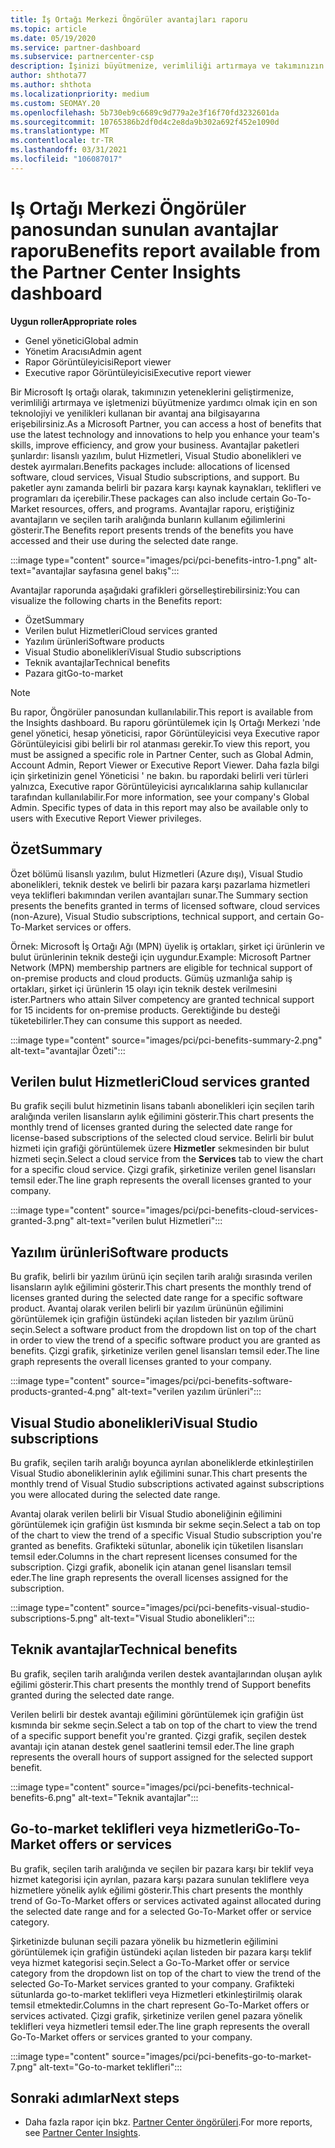 ```yaml
---
title: İş Ortağı Merkezi Öngörüler avantajları raporu
ms.topic: article
ms.date: 05/19/2020
ms.service: partner-dashboard
ms.subservice: partnercenter-csp
description: İşinizi büyütmenize, verimliliği artırmaya ve takımınızın yeteneklerini geliştirmeye yardımcı olmak için hangi tür Microsoft Iş ortağı avantajlarına izin verildiğini görün.
author: shthota77
ms.author: shthota
ms.localizationpriority: medium
ms.custom: SEOMAY.20
ms.openlocfilehash: 5b730eb9c6689c9d779a2e3f16f70fd3232601da
ms.sourcegitcommit: 10765386b2df0d4c2e8da9b302a692f452e1090d
ms.translationtype: MT
ms.contentlocale: tr-TR
ms.lasthandoff: 03/31/2021
ms.locfileid: "106087017"
---
```

# <a name="benefits-report-available-from-the-partner-center-insights-dashboard"></a><span data-ttu-id="1cd07-103">Iş Ortağı Merkezi Öngörüler panosundan sunulan avantajlar raporu</span><span class="sxs-lookup"><span data-stu-id="1cd07-103">Benefits report available from the Partner Center Insights dashboard</span></span>

<span data-ttu-id="1cd07-104">**Uygun roller**</span><span class="sxs-lookup"><span data-stu-id="1cd07-104">**Appropriate roles**</span></span>

- <span data-ttu-id="1cd07-105">Genel yönetici</span><span class="sxs-lookup"><span data-stu-id="1cd07-105">Global admin</span></span>
- <span data-ttu-id="1cd07-106">Yönetim Aracısı</span><span class="sxs-lookup"><span data-stu-id="1cd07-106">Admin agent</span></span>
- <span data-ttu-id="1cd07-107">Rapor Görüntüleyicisi</span><span class="sxs-lookup"><span data-stu-id="1cd07-107">Report viewer</span></span>
- <span data-ttu-id="1cd07-108">Executive rapor Görüntüleyicisi</span><span class="sxs-lookup"><span data-stu-id="1cd07-108">Executive report viewer</span></span>

<span data-ttu-id="1cd07-109">Bir Microsoft Iş ortağı olarak, takımınızın yeteneklerini geliştirmenize, verimliliği artırmaya ve işletmenizi büyütmenize yardımcı olmak için en son teknolojiyi ve yenilikleri kullanan bir avantaj ana bilgisayarına erişebilirsiniz.</span><span class="sxs-lookup"><span data-stu-id="1cd07-109">As a Microsoft Partner, you can access a host of benefits that use the latest technology and innovations to help you enhance your team's skills, improve efficiency, and grow your business.</span></span> <span data-ttu-id="1cd07-110">Avantajlar paketleri şunlardır: lisanslı yazılım, bulut Hizmetleri, Visual Studio abonelikleri ve destek ayırmaları.</span><span class="sxs-lookup"><span data-stu-id="1cd07-110">Benefits packages include: allocations of licensed software, cloud services, Visual Studio subscriptions, and support.</span></span> <span data-ttu-id="1cd07-111">Bu paketler aynı zamanda belirli bir pazara karşı kaynak kaynakları, teklifleri ve programları da içerebilir.</span><span class="sxs-lookup"><span data-stu-id="1cd07-111">These packages can also include certain Go-To-Market resources, offers, and programs.</span></span> <span data-ttu-id="1cd07-112">Avantajlar raporu, eriştiğiniz avantajların ve seçilen tarih aralığında bunların kullanım eğilimlerini gösterir.</span><span class="sxs-lookup"><span data-stu-id="1cd07-112">The Benefits report presents trends of the benefits you have accessed and their use during the selected date range.</span></span>

:::image type="content" source="images/pci/pci-benefits-intro-1.png" alt-text="avantajlar sayfasına genel bakış":::

<span data-ttu-id="1cd07-114">Avantajlar raporunda aşağıdaki grafikleri görselleştirebilirsiniz:</span><span class="sxs-lookup"><span data-stu-id="1cd07-114">You can visualize the following charts in the Benefits report:</span></span>

- <span data-ttu-id="1cd07-115">Özet</span><span class="sxs-lookup"><span data-stu-id="1cd07-115">Summary</span></span>
- <span data-ttu-id="1cd07-116">Verilen bulut Hizmetleri</span><span class="sxs-lookup"><span data-stu-id="1cd07-116">Cloud services granted</span></span>
- <span data-ttu-id="1cd07-117">Yazılım ürünleri</span><span class="sxs-lookup"><span data-stu-id="1cd07-117">Software products</span></span>
- <span data-ttu-id="1cd07-118">Visual Studio abonelikleri</span><span class="sxs-lookup"><span data-stu-id="1cd07-118">Visual Studio subscriptions</span></span>
- <span data-ttu-id="1cd07-119">Teknik avantajlar</span><span class="sxs-lookup"><span data-stu-id="1cd07-119">Technical benefits</span></span>
- <span data-ttu-id="1cd07-120">Pazara git</span><span class="sxs-lookup"><span data-stu-id="1cd07-120">Go-to-market</span></span>

 > [!NOTE]
 > <span data-ttu-id="1cd07-121">Bu rapor, Öngörüler panosundan kullanılabilir.</span><span class="sxs-lookup"><span data-stu-id="1cd07-121">This report is available from the Insights dashboard.</span></span> <span data-ttu-id="1cd07-122">Bu raporu görüntülemek için Iş Ortağı Merkezi 'nde genel yönetici, hesap yöneticisi, rapor Görüntüleyicisi veya Executive rapor Görüntüleyicisi gibi belirli bir rol atanması gerekir.</span><span class="sxs-lookup"><span data-stu-id="1cd07-122">To view this report, you must be assigned a specific role in Partner Center, such as Global Admin, Account Admin, Report Viewer or Executive Report Viewer.</span></span> <span data-ttu-id="1cd07-123">Daha fazla bilgi için şirketinizin genel Yöneticisi ' ne bakın. bu rapordaki belirli veri türleri yalnızca, Executive rapor Görüntüleyicisi ayrıcalıklarına sahip kullanıcılar tarafından kullanılabilir.</span><span class="sxs-lookup"><span data-stu-id="1cd07-123">For more information, see your company's Global Admin. Specific types of data in this report may also be available only to users with Executive Report Viewer privileges.</span></span>

## <a name="summary"></a><span data-ttu-id="1cd07-124">Özet</span><span class="sxs-lookup"><span data-stu-id="1cd07-124">Summary</span></span>

<span data-ttu-id="1cd07-125">Özet bölümü lisanslı yazılım, bulut Hizmetleri (Azure dışı), Visual Studio abonelikleri, teknik destek ve belirli bir pazara karşı pazarlama hizmetleri veya teklifleri bakımından verilen avantajları sunar.</span><span class="sxs-lookup"><span data-stu-id="1cd07-125">The Summary section presents the benefits granted in terms of licensed software, cloud services (non-Azure), Visual Studio subscriptions, technical support, and certain Go-To-Market services or offers.</span></span>

<span data-ttu-id="1cd07-126">Örnek: Microsoft İş Ortağı Ağı (MPN) üyelik iş ortakları, şirket içi ürünlerin ve bulut ürünlerinin teknik desteği için uygundur.</span><span class="sxs-lookup"><span data-stu-id="1cd07-126">Example: Microsoft Partner Network (MPN) membership partners are eligible for technical support of on-premise products and cloud products.</span></span> <span data-ttu-id="1cd07-127">Gümüş uzmanlığa sahip iş ortakları, şirket içi ürünlerin 15 olayı için teknik destek verilmesini ister.</span><span class="sxs-lookup"><span data-stu-id="1cd07-127">Partners who attain Silver competency are granted technical support for 15 incidents for on-premise products.</span></span> <span data-ttu-id="1cd07-128">Gerektiğinde bu desteği tüketebilirler.</span><span class="sxs-lookup"><span data-stu-id="1cd07-128">They can consume this support as needed.</span></span> 

:::image type="content" source="images/pci/pci-benefits-summary-2.png" alt-text="avantajlar Özeti":::

## <a name="cloud-services-granted"></a><span data-ttu-id="1cd07-130">Verilen bulut Hizmetleri</span><span class="sxs-lookup"><span data-stu-id="1cd07-130">Cloud services granted</span></span>

<span data-ttu-id="1cd07-131">Bu grafik seçili bulut hizmetinin lisans tabanlı abonelikleri için seçilen tarih aralığında verilen lisansların aylık eğilimini gösterir.</span><span class="sxs-lookup"><span data-stu-id="1cd07-131">This chart presents the monthly trend of licenses granted during the selected date range for license-based subscriptions of the selected cloud service.</span></span>
<span data-ttu-id="1cd07-132">Belirli bir bulut hizmeti için grafiği görüntülemek üzere **Hizmetler** sekmesinden bir bulut hizmeti seçin.</span><span class="sxs-lookup"><span data-stu-id="1cd07-132">Select a cloud service from the **Services** tab to view the chart for a specific cloud service.</span></span> <span data-ttu-id="1cd07-133">Çizgi grafik, şirketinize verilen genel lisansları temsil eder.</span><span class="sxs-lookup"><span data-stu-id="1cd07-133">The line graph represents the overall licenses granted to your company.</span></span>

:::image type="content" source="images/pci/pci-benefits-cloud-services-granted-3.png" alt-text="verilen bulut Hizmetleri":::

## <a name="software-products"></a><span data-ttu-id="1cd07-135">Yazılım ürünleri</span><span class="sxs-lookup"><span data-stu-id="1cd07-135">Software products</span></span>

<span data-ttu-id="1cd07-136">Bu grafik, belirli bir yazılım ürünü için seçilen tarih aralığı sırasında verilen lisansların aylık eğilimini gösterir.</span><span class="sxs-lookup"><span data-stu-id="1cd07-136">This chart presents the monthly trend of licenses granted during the selected date range for a specific software product.</span></span> <span data-ttu-id="1cd07-137">Avantaj olarak verilen belirli bir yazılım ürününün eğilimini görüntülemek için grafiğin üstündeki açılan listeden bir yazılım ürünü seçin.</span><span class="sxs-lookup"><span data-stu-id="1cd07-137">Select a software product from the dropdown list on top of the chart in order to view the trend of a specific software product you are granted as benefits.</span></span> <span data-ttu-id="1cd07-138">Çizgi grafik, şirketinize verilen genel lisansları temsil eder.</span><span class="sxs-lookup"><span data-stu-id="1cd07-138">The line graph represents the overall licenses granted to your company.</span></span>

:::image type="content" source="images/pci/pci-benefits-software-products-granted-4.png" alt-text="verilen yazılım ürünleri":::

## <a name="visual-studio-subscriptions"></a><span data-ttu-id="1cd07-140">Visual Studio abonelikleri</span><span class="sxs-lookup"><span data-stu-id="1cd07-140">Visual Studio subscriptions</span></span>

<span data-ttu-id="1cd07-141">Bu grafik, seçilen tarih aralığı boyunca ayrılan aboneliklerde etkinleştirilen Visual Studio aboneliklerinin aylık eğilimini sunar.</span><span class="sxs-lookup"><span data-stu-id="1cd07-141">This chart presents the monthly trend of Visual Studio subscriptions activated against subscriptions you were allocated during the selected date range.</span></span>

<span data-ttu-id="1cd07-142">Avantaj olarak verilen belirli bir Visual Studio aboneliğinin eğilimini görüntülemek için grafiğin üst kısmında bir sekme seçin.</span><span class="sxs-lookup"><span data-stu-id="1cd07-142">Select a tab on top of the chart to view the trend of a specific Visual Studio subscription you're granted as benefits.</span></span> <span data-ttu-id="1cd07-143">Grafikteki sütunlar, abonelik için tüketilen lisansları temsil eder.</span><span class="sxs-lookup"><span data-stu-id="1cd07-143">Columns in the chart represent licenses consumed for the subscription.</span></span> <span data-ttu-id="1cd07-144">Çizgi grafik, abonelik için atanan genel lisansları temsil eder.</span><span class="sxs-lookup"><span data-stu-id="1cd07-144">The line graph represents the overall licenses assigned for the subscription.</span></span>

:::image type="content" source="images/pci/pci-benefits-visual-studio-subscriptions-5.png" alt-text="Visual Studio abonelikleri":::

## <a name="technical-benefits"></a><span data-ttu-id="1cd07-146">Teknik avantajlar</span><span class="sxs-lookup"><span data-stu-id="1cd07-146">Technical benefits</span></span>

<span data-ttu-id="1cd07-147">Bu grafik, seçilen tarih aralığında verilen destek avantajlarından oluşan aylık eğilimi gösterir.</span><span class="sxs-lookup"><span data-stu-id="1cd07-147">This chart presents the monthly trend of Support benefits granted during the selected date range.</span></span>

<span data-ttu-id="1cd07-148">Verilen belirli bir destek avantajı eğilimini görüntülemek için grafiğin üst kısmında bir sekme seçin.</span><span class="sxs-lookup"><span data-stu-id="1cd07-148">Select a tab on top of the chart to view the trend of a specific support benefit you're granted.</span></span> <span data-ttu-id="1cd07-149">Çizgi grafik, seçilen destek avantajı için atanan destek genel saatlerini temsil eder.</span><span class="sxs-lookup"><span data-stu-id="1cd07-149">The line graph represents the overall hours of support assigned for the selected support benefit.</span></span>

:::image type="content" source="images/pci/pci-benefits-technical-benefits-6.png" alt-text="Teknik avantajlar":::

## <a name="go-to-market-offers-or-services"></a><span data-ttu-id="1cd07-151">Go-to-market teklifleri veya hizmetleri</span><span class="sxs-lookup"><span data-stu-id="1cd07-151">Go-To-Market offers or services</span></span>

<span data-ttu-id="1cd07-152">Bu grafik, seçilen tarih aralığında ve seçilen bir pazara karşı bir teklif veya hizmet kategorisi için ayrılan, pazara karşı pazara sunulan tekliflere veya hizmetlere yönelik aylık eğilimi gösterir.</span><span class="sxs-lookup"><span data-stu-id="1cd07-152">This chart presents the monthly trend of Go-To-Market offers or services activated against allocated during the selected date range and for a selected Go-To-Market offer or service category.</span></span>

<span data-ttu-id="1cd07-153">Şirketinizde bulunan seçili pazara yönelik bu hizmetlerin eğilimini görüntülemek için grafiğin üstündeki açılan listeden bir pazara karşı teklif veya hizmet kategorisi seçin.</span><span class="sxs-lookup"><span data-stu-id="1cd07-153">Select a Go-To-Market offer or service category from the dropdown list on top of the chart to view the trend of the selected Go-To-Market services granted to your company.</span></span> <span data-ttu-id="1cd07-154">Grafikteki sütunlarda go-to-market teklifleri veya Hizmetleri etkinleştirilmiş olarak temsil etmektedir.</span><span class="sxs-lookup"><span data-stu-id="1cd07-154">Columns in the chart represent Go-To-Market offers or services activated.</span></span> <span data-ttu-id="1cd07-155">Çizgi grafik, şirketinize verilen genel pazara yönelik teklifleri veya hizmetleri temsil eder.</span><span class="sxs-lookup"><span data-stu-id="1cd07-155">The line graph represents the overall Go-To-Market offers or services granted to your company.</span></span>

:::image type="content" source="images/pci/pci-benefits-go-to-market-7.png" alt-text="Go-to-market teklifleri":::

## <a name="next-steps"></a><span data-ttu-id="1cd07-157">Sonraki adımlar</span><span class="sxs-lookup"><span data-stu-id="1cd07-157">Next steps</span></span>

- <span data-ttu-id="1cd07-158">Daha fazla rapor için bkz. [Partner Center öngörüleri](partner-center-insights.md).</span><span class="sxs-lookup"><span data-stu-id="1cd07-158">For more reports, see [Partner Center Insights](partner-center-insights.md).</span></span>
